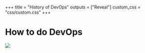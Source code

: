 +++
title = "History of DevOps"
outputs = ["Reveal"]
custom_css = "css/custom.css"
+++

# How to do DevOps

![](https://img-0.journaldunet.com/wt0lWfq0WssoOQYcSBFbdCQfbb8=/1280x/smart/014303cb41fe43538db400a9f1ab3eca/ccmcms-jdn/11453477.jpg)
